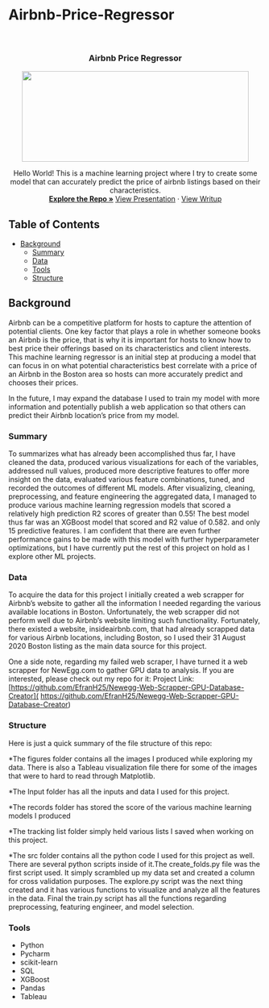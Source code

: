 # Airbnb-Price-Regressor
<br />
<p align="center">
  <h3 align="center">Airbnb Price Regressor</h3>
  <p align="center">
    <img width="450" height="180" src="https://github.com/EfranH25/Airbnb-Price-Regressor/blob/main/logo.png">
</p>
  <p align="center">
    Hello World! This is a machine learning project where I try to create some model that can accurately predict the price of airbnb listings based on their characteristics. 
    <br />
    <a href="https://github.com/EfranH25/Gender-Wage-Gap-1985"><strong>Explore the Repo »</strong></a>
    <a href="https://drive.google.com/file/d/1o7xOckNXH_Ay-jqTiPslZ7wzCkazX2o1/view?usp=sharing">View Presentation</a>
    ·
    <a href="https://drive.google.com/file/d/19-jZxUslRl81f5ewzPU4jF2FEappSz8f/view?usp=sharing">View Writup</a>

  </p>
</p>

<!-- TABLE OF CONTENTS -->
## Table of Contents

* [Background](#Background)
  * [Summary](#Summary)
  * [Data](#Data)
  * [Tools](#Tools)
  * [Structure](#Structure)


<!-- Background -->
## Background
Airbnb can be a competitive platform for hosts to capture the attention of potential clients. One key factor that plays a role in whether someone books an Airbnb is the price, that is why it is important for hosts to know how to best price their offerings based on its characteristics and client interests. This machine learning regressor is an initial step at producing a model that can focus in on what potential characteristics best correlate with a price of an Airbnb in the Boston area so hosts can more accurately predict and chooses their prices. 

In the future, I may expand the database I used to train my model with more information and potentially publish a web application so that others can predict their Airbnb location’s price from my model.
### Summary
To summarizes what has already been accomplished thus far, I have cleaned the data, produced various visualizations for each of the variables, addressed null values, produced more descriptive features to offer more insight on the data, evaluated various feature combinations, tuned, and recorded the outcomes of different ML models. After visualizing, cleaning, preprocessing, and feature engineering the aggregated data, I managed to produce various machine learning regression models that scored a relatively high prediction R2 scores of greater than 0.55! The best model thus far was an XGBoost model that scored and R2 value of 0.582. and only 15 predictive features. I am confident that there are even further performance gains to be made with this model with further hyperparameter optimizations, but I have currently put the rest of this project on hold as I explore other ML projects. 

### Data
To acquire the data for this project I initially created a web scrapper for Airbnb’s website to gather all the information I needed regarding the various available locations in Boston. Unfortunately, the web scrapper did not perform well due to Airbnb’s website limiting such functionality. Fortunately, there existed a website, insideairbnb.com, that had already scrapped data for various Airbnb locations, including Boston, so I used their 31 August 2020 Boston listing as the main data source for this project. 

One a side note, regarding my failed web scraper, I have turned it a web scrapper for NewEgg.com to gather GPU data to analysis. If you are interested, please check out my repo for it: 
Project Link: [https://github.com/EfranH25/Newegg-Web-Scrapper-GPU-Database-Creator]( https://github.com/EfranH25/Newegg-Web-Scrapper-GPU-Database-Creator)

### Structure
Here is just a quick summary of the file structure of this repo:

*The figures folder contains all the images I produced while exploring my data. There is also a Tableau visualization file there for some of the images that were to hard to read through Matplotlib. 

*The Input folder has all the inputs and data I used for this project. 

*The records folder has stored the score of the various machine learning models I produced

*The tracking list folder simply held various lists I saved when working on this project.

*The src folder contains all the python code I used for this project as well.  There are several python scripts inside of it.The create_folds.py file was the first script used. It simply scrambled up my data set and created a column for cross validation purposes. The explore.py script was the next thing created and it has various functions to visualize and analyze all the features in the data. Final the train.py script has all the functions regarding preprocessing, featuring engineer, and model selection.


### Tools
* Python
* Pycharm
* scikit-learn
* SQL
* XGBoost
* Pandas
* Tableau
















